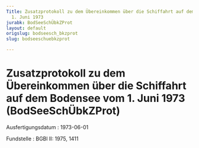```yaml
---
Title: Zusatzprotokoll zu dem Übereinkommen über die Schiffahrt auf dem Bodensee vom
  1. Juni 1973
jurabk: BodSeeSchÜbkZProt
layout: default
origslug: bodseesch_bkzprot
slug: bodseeschuebkzprot

---
```


# Zusatzprotokoll zu dem Übereinkommen über die Schiffahrt auf dem Bodensee vom 1. Juni 1973 (BodSeeSchÜbkZProt)

Ausfertigungsdatum
:   1973-06-01

Fundstelle
:   BGBl II: 1975, 1411

